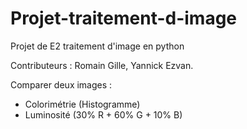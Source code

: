 # Projet-traitement-d-image
Projet de E2 traitement d'image en python

Contributeurs : Romain Gille, Yannick Ezvan.

Comparer deux images :
* Colorimétrie (Histogramme)
* Luminosité (30% R + 60% G + 10% B)
